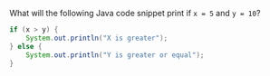 What will the following Java code snippet print if `x = 5` and `y = 10`?

```java
if (x > y) { 
    System.out.println("X is greater");
} else {
    System.out.println("Y is greater or equal");
}
```